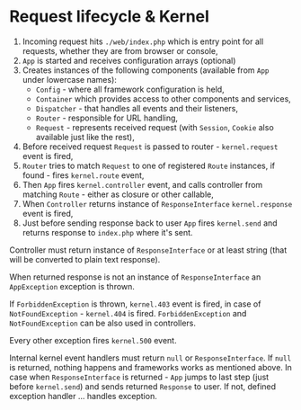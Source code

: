 # Request lifecycle & Kernel

 1. Incoming request hits `./web/index.php` which is entry point for all requests, whether they are from browser or console,
 1. `App` is started and receives configuration arrays (optional)
 1. Creates instances of the following components (available from `App` under lowercase names):
    * `Config` - where all framework configuration is held,
    * `Container` which provides access to other components and services,
    * `Dispatcher` - that handles all events and their listeners,
    * `Router` - responsible for URL handling,
    * `Request` - represents received request (with `Session`, `Cookie` also available just like the rest),
 1. Before received request `Request` is passed to router - `kernel.request` event is fired,
 1. `Router` tries to match `Request` to one of registered `Route` instances, if found - fires `kernel.route` event,
 1. Then `App` fires `kernel.controller` event, and calls controller from matching `Route` - either as closure or other callable,
 1. When `Controller` returns instance of `ResponseInterface` `kernel.response` event is fired,
 1. Just before sending response back to user `App` fires `kernel.send` and returns response to `index.php` where it's sent.

Controller must return instance of `ResponseInterface` or at least string (that will be converted to plain text response).

When returned response is not an instance of `ResponseInterface` an `AppException` exception is thrown.

If `ForbiddenException` is thrown, `kernel.403` event is fired, in case of `NotFoundException` - `kernel.404` is fired.
`ForbiddenException` and `NotFoundException` can be also used in controllers.

Every other exception fires `kernel.500` event.

Internal kernel event handlers must return `null` or `ResponseInterface`.
If `null` is returned, nothing happens and frameworks works as mentioned above.
In case when `ResponseInterface` is returned - `App` jumps to last step (just before `kernel.send`) and sends returned `Response` to user.
If not, defined exception handler ... handles exception.
